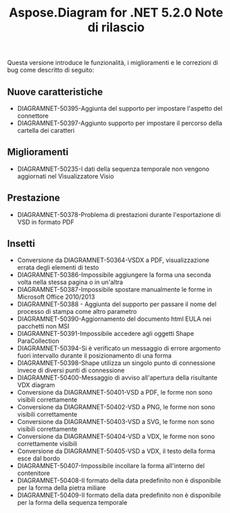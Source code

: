 ﻿---
title: Aspose.Diagram for .NET 5.2.0 Note di rilascio
type: docs
weight: 80
url: /it/net/aspose-diagram-for-net-5-2-0-release-notes/
---
Questa versione introduce le funzionalità, i miglioramenti e le correzioni di bug come descritto di seguito:
## **Nuove caratteristiche**
- DIAGRAMNET-50395-Aggiunta del supporto per impostare l'aspetto del connettore
- DIAGRAMNET-50397-Aggiunto supporto per impostare il percorso della cartella dei caratteri
## **Miglioramenti**
- DIAGRAMNET-50235-I dati della sequenza temporale non vengono aggiornati nel Visualizzatore Visio
## **Prestazione**
- DIAGRAMNET-50378-Problema di prestazioni durante l'esportazione di VSD in formato PDF
## **Insetti**
- Conversione da DIAGRAMNET-50364-VSDX a PDF, visualizzazione errata degli elementi di testo
- DIAGRAMNET-50386-Impossibile aggiungere la forma una seconda volta nella stessa pagina o in un'altra
- DIAGRAMNET-50387-Impossibile spostare manualmente le forme in Microsoft Office 2010/2013
- DIAGRAMNET-50388 - Aggiunta del supporto per passare il nome del processo di stampa come altro parametro
- DIAGRAMNET-50390-Aggiornamento del documento html EULA nei pacchetti non MSI
- DIAGRAMNET-50391-Impossibile accedere agli oggetti Shape ParaCollection
- DIAGRAMNET-50394-Si è verificato un messaggio di errore argomento fuori intervallo durante il posizionamento di una forma
- DIAGRAMNET-50398-Shape utilizza un singolo punto di connessione invece di diversi punti di connessione
- DIAGRAMNET-50400-Messaggio di avviso all'apertura della risultante VDX diagram
- Conversione da DIAGRAMNET-50401-VSD a PDF, le forme non sono visibili correttamente
- Conversione da DIAGRAMNET-50402-VSD a PNG, le forme non sono visibili correttamente
- Conversione da DIAGRAMNET-50403-VSD a SVG, le forme non sono visibili correttamente
- Conversione da DIAGRAMNET-50404-VSD a VDX, le forme non sono correttamente visibili
- Conversione da DIAGRAMNET-50405-VSD a VDX, il testo della forma esce dal bordo
- DIAGRAMNET-50407-Impossibile incollare la forma all'interno del contenitore
- DIAGRAMNET-50408-Il formato della data predefinito non è disponibile per la forma della pietra miliare
- DIAGRAMNET-50409-Il formato della data predefinito non è disponibile per la forma della sequenza temporale
